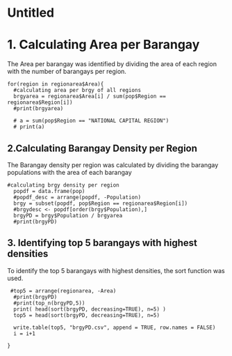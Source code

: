 Untitled
================

# 1. Calculating Area per Barangay

The Area per barangay was identified by dividing the area of each region
with the number of barangays per region.

    for(region in regionarea$Area){
      #calculating area per brgy of all regions
      brgyarea = regionarea$Area[i] / sum(pop$Region == regionarea$Region[i])
      #print(brgyarea)
      
      # a = sum(pop$Region == "NATIONAL CAPITAL REGION")
      # print(a)

## 2.Calculating Barangay Density per Region

The Barangay density per region was calculated by dividing the barangay
populations with the area of each barangay

    #calculating brgy density per region
      popdf = data.frame(pop)
      #popdf_desc = arrange(popdf, -Population)
      brgy = subset(popdf, pop$Region == regionarea$Region[i])
      #brgydesc <- popdf[order(brgy$Population),]
      brgyPD = brgy$Population / brgyarea
      #print(brgyPD)

## 3. Identifying top 5 barangays with highest densities

To identify the top 5 barangays with highest densities, the sort
function was used.

     #top5 = arrange(regionarea, -Area)
      #print(brgyPD)
      #print(top_n(brgyPD,5))
      print( head(sort(brgyPD, decreasing=TRUE), n=5) )
      top5 = head(sort(brgyPD, decreasing=TRUE), n=5)
      
      write.table(top5, "brgyPD.csv", append = TRUE, row.names = FALSE)
      i = i+1
      
    }
